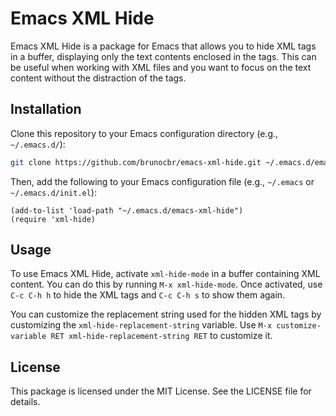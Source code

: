 # Emacs XML Hide

Emacs XML Hide is a package for Emacs that allows you to hide XML tags in a buffer, displaying only the text contents enclosed in the tags. This can be useful when working with XML files and you want to focus on the text content without the distraction of the tags.

## Installation

Clone this repository to your Emacs configuration directory (e.g., `~/.emacs.d/`):

```sh
git clone https://github.com/brunocbr/emacs-xml-hide.git ~/.emacs.d/emacs-xml-hide
```

Then, add the following to your Emacs configuration file (e.g., `~/.emacs` or `~/.emacs.d/init.el`):

```emacs-lisp
(add-to-list 'load-path "~/.emacs.d/emacs-xml-hide")
(require 'xml-hide)
```

## Usage

To use Emacs XML Hide, activate `xml-hide-mode` in a buffer containing XML content. You can do this by running `M-x xml-hide-mode`. Once activated, use `C-c C-h h` to hide the XML tags and `C-c C-h s` to show them again.

You can customize the replacement string used for the hidden XML tags by customizing the `xml-hide-replacement-string` variable. Use `M-x customize-variable RET xml-hide-replacement-string RET` to customize it.

## License

This package is licensed under the MIT License. See the LICENSE file for details.

